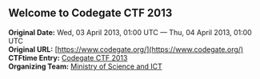 
## Welcome to Codegate CTF 2013

**Original Date:** Wed, 03 April 2013, 01:00 UTC — Thu, 04 April 2013, 01:00 UTC<br>
**Original URL:** [https://www.codegate.org/](https://www.codegate.org/)<br>
**CTFtime Entry:** [Codegate CTF 2013](https://ctftime.org/event/63)<br>
**Organizing Team:** [Ministry of Science and ICT](https://www.codegate.org/sub/introduce#:~:text=Event%20name,AI%20and%20Cybersecurity)
<!-- [Official Website](http://www.codegate.org/) -->
